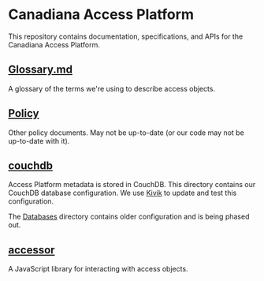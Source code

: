 # Canadiana Access Platform

This repository contains documentation, specifications, and APIs for the Canadiana Access Platform.

## [Glossary.md](Glossary.md)

A glossary of the terms we're using to describe access objects.

## [Policy](Policy)

Other policy documents. May not be up-to-date (or our code may not be up-to-date with it).

## [couchdb](couchdb)

Access Platform metadata is stored in CouchDB. This directory contains our CouchDB database configuration. We use [Kivik](https://github.com/crkn-rcdr/kivik) to update and test this configuration.

The [Databases](Databases) directory contains older configuration and is being phased out.

## [accessor](accessor)

A JavaScript library for interacting with access objects.
